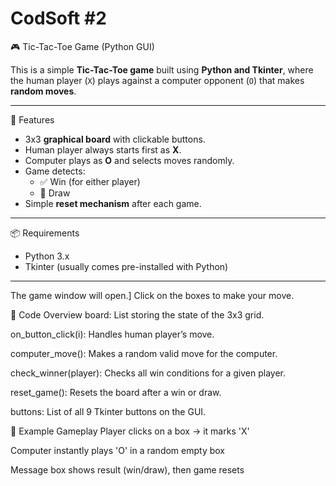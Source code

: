 # CodSoft #2
🎮 Tic-Tac-Toe Game (Python GUI)

This is a simple **Tic-Tac-Toe game** built using **Python and Tkinter**, where the human player (`X`) plays against a computer opponent (`O`) that makes **random moves**.

---

 🧠 Features

- 3x3 **graphical board** with clickable buttons.
- Human player always starts first as **X**.
- Computer plays as **O** and selects moves randomly.
- Game detects:
  - ✅ Win (for either player)
  - 🤝 Draw
- Simple **reset mechanism** after each game.

---

 📦 Requirements

- Python 3.x
- Tkinter (usually comes pre-installed with Python)

---

The game window will open.] Click on the boxes to make your move.

📜 Code Overview
board: List storing the state of the 3x3 grid.

on_button_click(i): Handles human player’s move.

computer_move(): Makes a random valid move for the computer.

check_winner(player): Checks all win conditions for a given player.

reset_game(): Resets the board after a win or draw.

buttons: List of all 9 Tkinter buttons on the GUI.

🧪 Example Gameplay
Player clicks on a box → it marks 'X'

Computer instantly plays 'O' in a random empty box

Message box shows result (win/draw), then game resets



